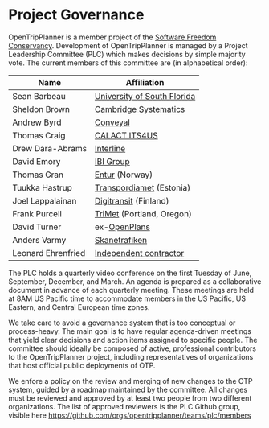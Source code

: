 # Project Governance

OpenTripPlanner is a member project of
the [Software Freedom Conservancy](https://sfconservancy.org/members/current/). Development of
OpenTripPlanner is managed by a Project Leadership Committee (PLC) which makes decisions by simple
majority vote. The current members of this committee are (in alphabetical order):

| Name               | Affiliation                                                  |
|--------------------|--------------------------------------------------------------|
| Sean Barbeau       | [University of South Florida](https://www.cutr.usf.edu/)     |
| Sheldon Brown      | [Cambridge Systematics](https://camsys.com/)                 |
| Andrew Byrd        | [Conveyal](http://conveyal.com)                              |
| Thomas Craig       | [CALACT ITS4US](https://calact.org/programs/its4us/)         |
| Drew Dara-Abrams   | [Interline](http://www.interline.io)                         |
| David Emory        | [IBI Group](https://www.ibigroup.com/)                       |
| Thomas Gran        | [Entur](https://entur.no/) (Norway)                          |
| Tuukka Hastrup     | [Transpordiamet](https://www.transpordiamet.ee/en) (Estonia) |
| Joel Lappalainan   | [Digitransit](https://digitransit.fi/) (Finland)             |
| Frank Purcell      | [TriMet](https://trimet.org/) (Portland, Oregon)             |
| David Turner       | ex-[OpenPlans](https://www.openplans.org/)                   |
| Anders Varmy       | [Skanetrafiken](https://www.skanetrafiken.se/)               |
| Leonard Ehrenfried | [Independent contractor](https://leonard.io)                 |

The PLC holds a quarterly video conference on the first Tuesday of June, September, December, and
March. An agenda is prepared as a collaborative document in advance of each quarterly meeting. These
meetings are held at 8AM US Pacific time to accommodate members in the US Pacific, US Eastern, and
Central European time zones.

We take care to avoid a governance system that is too conceptual or process-heavy. The main goal is
to have regular agenda-driven meetings that yield clear decisions and action items assigned to
specific people. The committee should ideally be composed of active, professional contributors to
the OpenTripPlanner project, including representatives of organizations that host official public
deployments of OTP.

We enfore a policy on the review and merging of new changes to the OTP system, guided by a roadmap
maintained by the committee. All changes must be reviewed and approved by at least two people from
two different organizations. The list of approved reviewers is the PLC Github group, visible
here https://github.com/orgs/opentripplanner/teams/plc/members
